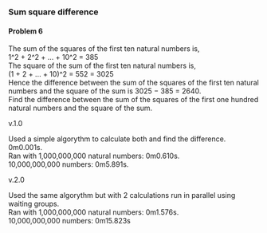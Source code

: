 <h3>Sum square difference</h3>
<h4>Problem 6</h4>
<p>The sum of the squares of the first ten natural numbers is,</br>
1^2 + 2^2 + ... + 10^2 = 385</br>
The square of the sum of the first ten natural numbers is,</br>
(1 + 2 + ... + 10)^2 = 552 = 3025</br>
Hence the difference between the sum of the squares of the first ten natural numbers and the square of the sum is 3025 − 385 = 2640.</br>
Find the difference between the sum of the squares of the first one hundred natural numbers and the square of the sum.</p>

<p>v.1.0</p>
<p>Used a simple algorythm to calculate both and find the difference. 0m0.001s.</br>
Ran with 1,000,000,000 natural numbers: 0m0.610s.</br>
10,000,000,000 numbers: 0m5.891s.</p>

<p>v.2.0</p>
<p>Used the same algorythm but with 2 calculations run in parallel using waiting groups.</br>
Ran with 1,000,000,000 natural numbers: 0m1.576s.</br>
10,000,000,000 numbers: 0m15.823s</p>